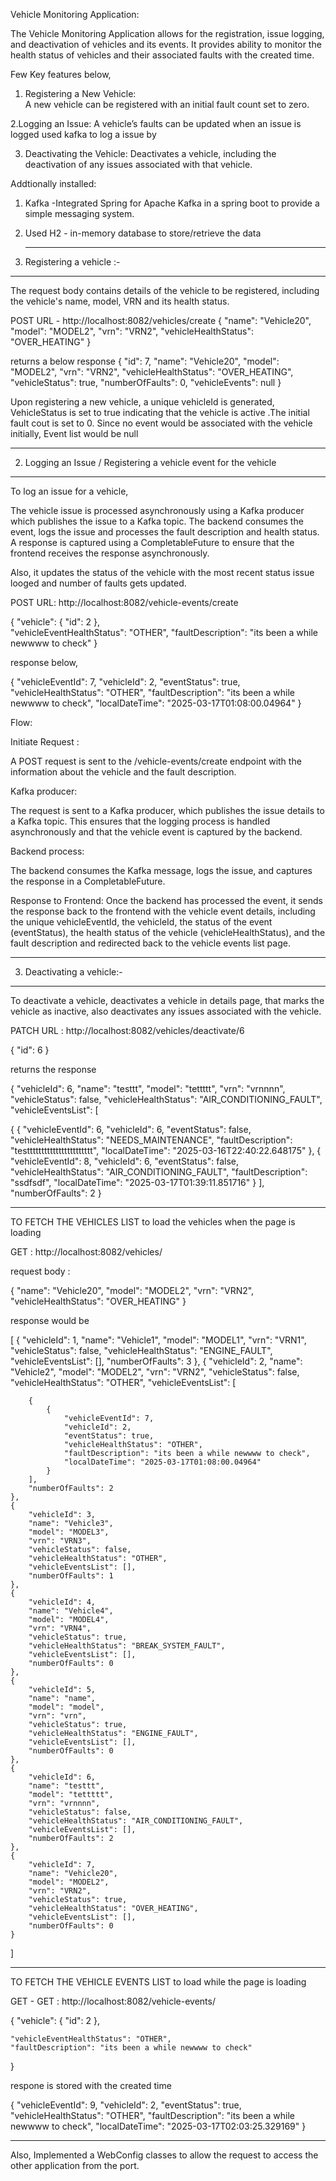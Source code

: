 Vehicle Monitoring Application:


The Vehicle Monitoring Application allows for the registration, issue logging, and deactivation of vehicles and its events. 
It provides ability to monitor the health status of vehicles and their associated faults with the created time.

Few Key features below, 
1. Registering a New Vehicle:  
       A new vehicle can be registered with an initial fault count set to zero.

2.Logging an Issue: 
       A vehicle’s faults can be updated when an issue is logged used kafka to log a issue by

3. Deactivating the Vehicle: 
      Deactivates a vehicle, including the deactivation of any issues associated with that vehicle.

Addtionally installed:

1. Kafka -Integrated Spring for Apache Kafka in a spring boot to provide a simple messaging system.
2. Used H2 - in-memory database to store/retrieve the data


   --------------------------------------------------------------------------------------------------------------------

1. Registering a vehicle :-
---------------------------

The request body contains details of the vehicle to be registered, including the vehicle's name, model, VRN and its health status.

POST URL - http://localhost:8082/vehicles/create
{
    "name": "Vehicle20",
    "model": "MODEL2",
    "vrn": "VRN2",
    "vehicleHealthStatus": "OVER_HEATING"
}

returns a below response
{
    "id": 7,
    "name": "Vehicle20",
    "model": "MODEL2",
    "vrn": "VRN2",
    "vehicleHealthStatus": "OVER_HEATING",
    "vehicleStatus": true,
    "numberOfFaults": 0,
    "vehicleEvents": null
} 

Upon registering a new vehicle, a unique vehicleId is generated, VehicleStatus is set to true indicating that the vehicle is active .The initial fault cout is set to 0.
Since no event would be associated with the vehicle initially, Event list would be null


------------------------------------------------------------------------------------------------------------------------------------------------------------------------


2. Logging an Issue / Registering a vehicle event for the vehicle
-----------------------------------------------------------------

To log an issue for a vehicle, 

The vehicle issue is processed asynchronously using a Kafka producer which publishes the issue to a Kafka topic. The backend consumes the event, logs the issue and processes the fault description and health status.
A response is captured using a CompletableFuture to ensure that the frontend receives the response asynchronously.

Also, it updates the status of the vehicle with the most recent status issue looged and number of faults gets updated.

POST URL: http://localhost:8082/vehicle-events/create

{
    "vehicle":
    {
        "id": 2
    },    
    "vehicleEventHealthStatus": "OTHER",
    "faultDescription": "its been a while newwww to check"
}

response below,

{
    "vehicleEventId": 7,
    "vehicleId": 2,
    "eventStatus": true,
    "vehicleHealthStatus": "OTHER",
    "faultDescription": "its been a while newwww to check",
    "localDateTime": "2025-03-17T01:08:00.04964"
}

Flow:


Initiate Request : 

A POST request is sent to the /vehicle-events/create endpoint with the  information about the vehicle and the fault description.

Kafka producer: 

The request is sent to a Kafka producer, which publishes the issue details to a Kafka topic. 
This ensures that the logging process is handled asynchronously and that the vehicle event is captured by the backend.

Backend process:

The backend consumes the Kafka message, logs the issue, and captures the response in a CompletableFuture.

Response to Frontend:
Once the backend has processed the event, it sends the response back to the frontend with the vehicle event details,
including the unique vehicleEventId, the vehicleId, the status of the event (eventStatus), 
the health status of the vehicle (vehicleHealthStatus), and the fault description and redirected back to the vehicle events list page.

------------------------------------------------------------------------------------------------------------------------------------------------------------------



3. Deactivating a vehicle:-
----------------------------

To deactivate a vehicle, deactivates a vehicle in details page, that marks the vehicle as inactive, also deactivates any issues associated with the vehicle.

PATCH URL : http://localhost:8082/vehicles/deactivate/6

{
    "id": 6
}

returns the response

{
    "vehicleId": 6,
    "name": "testtt",
    "model": "tettttt",
    "vrn": "vrnnnn",
    "vehicleStatus": false,
    "vehicleHealthStatus": "AIR_CONDITIONING_FAULT",
    "vehicleEventsList": [

{
    {
            "vehicleEventId": 6,
            "vehicleId": 6,
            "eventStatus": false,
            "vehicleHealthStatus": "NEEDS_MAINTENANCE",
            "faultDescription": "testtttttttttttttttttttttt",
            "localDateTime": "2025-03-16T22:40:22.648175"
        },
        {
            "vehicleEventId": 8,
            "vehicleId": 6,
            "eventStatus": false,
            "vehicleHealthStatus": "AIR_CONDITIONING_FAULT",
            "faultDescription": "ssdfsdf",
            "localDateTime": "2025-03-17T01:39:11.851716"
        }
    ],
    "numberOfFaults": 2
}

-------------------------------------------------------------------------------------------------------------------------------


TO FETCH THE VEHICLES LIST to load the vehicles when the page is loading 

GET : http://localhost:8082/vehicles/

request body : 

{
    "name": "Vehicle20",
    "model": "MODEL2",
    "vrn": "VRN2",
    "vehicleHealthStatus": "OVER_HEATING"
}


response would be

[
    {
        "vehicleId": 1,
        "name": "Vehicle1",
        "model": "MODEL1",
        "vrn": "VRN1",
        "vehicleStatus": false,
        "vehicleHealthStatus": "ENGINE_FAULT",
        "vehicleEventsList": [],
        "numberOfFaults": 3
    },
    {
        "vehicleId": 2,
        "name": "Vehicle2",
        "model": "MODEL2",
        "vrn": "VRN2",
        "vehicleStatus": false,
        "vehicleHealthStatus": "OTHER",
        "vehicleEventsList": [

        {
            {
                "vehicleEventId": 7,
                "vehicleId": 2,
                "eventStatus": true,
                "vehicleHealthStatus": "OTHER",
                "faultDescription": "its been a while newwww to check",
                "localDateTime": "2025-03-17T01:08:00.04964"
            }
        ],
        "numberOfFaults": 2
    },
    {
        "vehicleId": 3,
        "name": "Vehicle3",
        "model": "MODEL3",
        "vrn": "VRN3",
        "vehicleStatus": false,
        "vehicleHealthStatus": "OTHER",
        "vehicleEventsList": [],
        "numberOfFaults": 1
    },
    {
        "vehicleId": 4,
        "name": "Vehicle4",
        "model": "MODEL4",
        "vrn": "VRN4",
        "vehicleStatus": true,
        "vehicleHealthStatus": "BREAK_SYSTEM_FAULT",
        "vehicleEventsList": [],
        "numberOfFaults": 0
    },
    {
        "vehicleId": 5,
        "name": "name",
        "model": "model",
        "vrn": "vrn",
        "vehicleStatus": true,
        "vehicleHealthStatus": "ENGINE_FAULT",
        "vehicleEventsList": [],
        "numberOfFaults": 0
    },
    {
        "vehicleId": 6,
        "name": "testtt",
        "model": "tettttt",
        "vrn": "vrnnnn",
        "vehicleStatus": false,
        "vehicleHealthStatus": "AIR_CONDITIONING_FAULT",
        "vehicleEventsList": [],
        "numberOfFaults": 2
    },
    {
        "vehicleId": 7,
        "name": "Vehicle20",
        "model": "MODEL2",
        "vrn": "VRN2",
        "vehicleStatus": true,
        "vehicleHealthStatus": "OVER_HEATING",
        "vehicleEventsList": [],
        "numberOfFaults": 0
    }
]


----------------------------------------------------- 

TO FETCH THE VEHICLE EVENTS  LIST to load while the page is loading

GET - GET : http://localhost:8082/vehicle-events/

{
    "vehicle":
    {
        "id": 2
    },
    
    "vehicleEventHealthStatus": "OTHER",
    "faultDescription": "its been a while newwww to check"
}

respone is stored with the created time

{
    "vehicleEventId": 9,
    "vehicleId": 2,
    "eventStatus": true,
    "vehicleHealthStatus": "OTHER",
    "faultDescription": "its been a while newwww to check",
    "localDateTime": "2025-03-17T02:03:25.329169"
}

-----------------------------------------------------------------------------------------------------------


Also, Implemented a WebConfig classes to allow the request to access the other application from the port.



